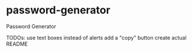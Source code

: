 # password-generator
Password Generator

TODOs: 
use text boxes instead of alerts
add a "copy" button
create actual README

